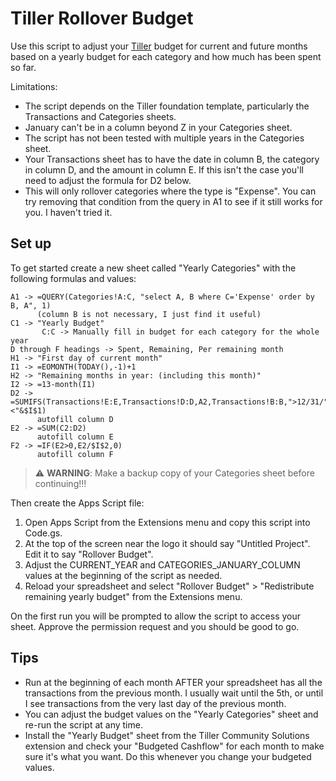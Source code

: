 # Tiller Rollover Budget

Use this script to adjust your [Tiller](https://www.tillerhq.com/) budget for
current and future months based on a yearly budget for each category and how
much has been spent so far.

Limitations:

* The script depends on the Tiller foundation template, particularly the
  Transactions and Categories sheets.
* January can't be in a column beyond Z in your Categories sheet.
* The script has not been tested with multiple years in the Categories sheet.
* Your Transactions sheet has to have the date in column B, the category in
  column D, and the amount in column E. If this isn't the case you'll need to
  adjust the formula for D2 below.
* This will only rollover categories where the type is "Expense". You can try
  removing that condition from the query in A1 to see if it still works for
  you. I haven't tried it.


## Set up

To get started create a new sheet called "Yearly Categories" with the following
formulas and values:

```
A1 -> =QUERY(Categories!A:C, "select A, B where C='Expense' order by B, A", 1)
      (column B is not necessary, I just find it useful)
C1 -> "Yearly Budget"
       C:C -> Manually fill in budget for each category for the whole year
D through F headings -> Spent, Remaining, Per remaining month
H1 -> "First day of current month"
I1 -> =EOMONTH(TODAY(),-1)+1
H2 -> "Remaining months in year: (including this month)"
I2 -> =13-month(I1)
D2 -> =SUMIFS(Transactions!E:E,Transactions!D:D,A2,Transactions!B:B,">12/31/"&YEAR(TODAY())-1,Transactions!B:B,"<"&$I$1)
      autofill column D
E2 -> =SUM(C2:D2)
      autofill column E
F2 -> =IF(E2>0,E2/$I$2,0)
      autofill column F
```

> :warning: **WARNING**: Make a backup copy of your Categories sheet before continuing!!!


Then create the Apps Script file:

1. Open Apps Script from the Extensions menu and copy this script into Code.gs.
2. At the top of the screen near the logo it should say "Untitled Project".
   Edit it to say "Rollover Budget".
3. Adjust the CURRENT_YEAR and CATEGORIES_JANUARY_COLUMN values at the
   beginning of the script as needed.
4. Reload your spreadsheet and select "Rollover Budget" > "Redistribute
   remaining yearly budget" from the Extensions menu.

On the first run you will be prompted to allow the script to access your sheet.
Approve the permission request and you should be good to go.


## Tips

* Run at the beginning of each month AFTER your spreadsheet has all the
  transactions from the previous month. I usually wait until the 5th, or until
  I see transactions from the very last day of the previous month.
* You can adjust the budget values on the "Yearly Categories" sheet and re-run
  the script at any time.
* Install the "Yearly Budget" sheet from the Tiller Community Solutions
  extension and check your "Budgeted Cashflow" for each month to make sure it's
  what you want. Do this whenever you change your budgeted values.

